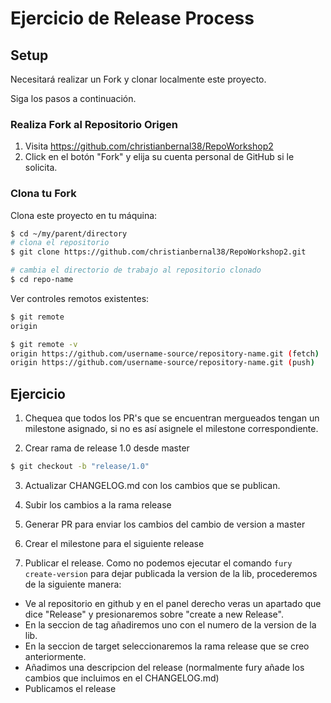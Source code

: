 # Ejercicio de Release Process
## Setup

Necesitará realizar un Fork y clonar localmente este proyecto.

Siga los pasos a continuación.

### Realiza Fork al Repositorio Origen

   1. Visita https://github.com/christianbernal38/RepoWorkshop2
   2. Click en el botón "Fork" y elija su cuenta personal de GitHub si le solicita.

### Clona tu Fork

Clona este proyecto en tu máquina:
```sh
$ cd ~/my/parent/directory
# clona el repositorio
$ git clone https://github.com/christianbernal38/RepoWorkshop2.git

# cambia el directorio de trabajo al repositorio clonado
$ cd repo-name
```

Ver controles remotos existentes:
```sh
$ git remote
origin

$ git remote -v
origin https://github.com/username-source/repository-name.git (fetch)
origin https://github.com/username-source/repository-name.git (push)
```

## Ejercicio

1. Chequea que todos los PR's que se encuentran mergueados tengan un milestone asignado, si no es así asignele el milestone correspondiente.

2. Crear rama de release 1.0 desde master

```sh
$ git checkout -b "release/1.0"
```

3. Actualizar CHANGELOG.md con los cambios que se publican.

4. Subir los cambios a la rama release

5. Generar PR para enviar los cambios del cambio de version a master

6. Crear el milestone para el siguiente release

7. Publicar el release. Como no podemos ejecutar el comando ``` fury create-version ``` para dejar publicada la version de la lib, procederemos de la siguiente manera:

- Ve al repositorio en github y en el panel derecho veras un apartado que dice "Release" y presionaremos sobre "create a new Release".
- En la seccion de tag añadiremos uno con el numero de la version de la lib.
- En la seccion de target seleccionaremos la rama release que se creo anteriormente.
- Añadimos una descripcion del release (normalmente fury añade los cambios que incluimos en el CHANGELOG.md) 
- Publicamos el release





